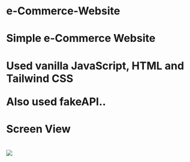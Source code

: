 # e-Commerce-Website

<h1>Simple e-Commerce Website<h1>
<p>Used vanilla JavaScript, HTML and Tailwind CSS<p>
<p>Also used fakeAPI.. <p>



<h1>Screen View<h1>

![](./assets/screen_e_commerce.gif)